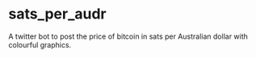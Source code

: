 # sats_per_audr
A twitter bot to post the price of bitcoin in sats per Australian dollar with colourful graphics.
